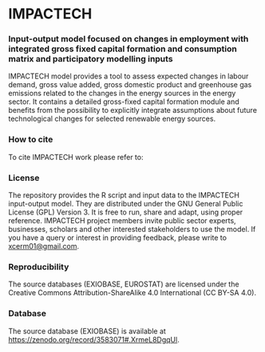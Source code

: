 # IMPACTECH
### Input-output model focused on changes in employment with integrated gross fixed capital formation and consumption matrix and participatory modelling inputs

IMPACTECH model provides a tool to assess expected changes in labour demand, gross value added, gross domestic product and greenhouse gas emissions related to the changes in the energy sources in the energy sector. It contains a detailed gross-fixed capital formation module and benefits from the possibility to explicitly integrate assumptions about future technological changes for selected renewable energy sources.

### How to cite

To cite IMPACTECH work please refer to:

### License

The repository provides the R script and input data to the IMPACTECH input-output model. They are distributed under the GNU General Public License (GPL) Version 3. It is free to run, share and adapt, using proper reference. IMPACTECH project members invite public sector experts, businesses, scholars and other interested stakeholders to use the model. If you have a query or interest in providing feedback, please write to xcerm01@gmail.com.

### Reproducibility

The source databases (EXIOBASE, EUROSTAT) are licensed under the Creative Commons Attribution-ShareAlike 4.0 International (CC BY-SA 4.0).

### Database

The source database (EXIOBASE) is available at https://zenodo.org/record/3583071#.XrmeL8DgqUl.

